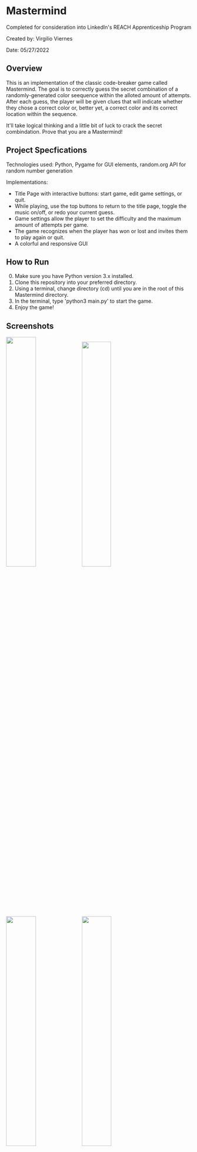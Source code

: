 # Mastermind
Completed for consideration into LinkedIn's REACH Apprenticeship Program

Created by: Virgilio Viernes

Date: 05/27/2022



## Overview
This is an implementation of the classic code-breaker game called Mastermind. The goal is to correctly guess the secret combination 
of a randomly-generated color seequence within the alloted amount of attempts. After each guess, the player will be given clues that 
will indicate whether they chose a correct color or, better yet, a correct color and its correct location within the sequence. 

It'll take logical thinking and a little bit of luck to crack the secret combindation. Prove that you are a Mastermind!

## Project Specfications
Technologies used: Python, Pygame for GUI elements, random.org API for random number generation

Implementations:
* Title Page with interactive buttons: start game, edit game settings, or quit.
* While playing, use the top buttons to return to the title page, toggle the music on/off, or redo your current guess.
* Game settings allow the player to set the difficulty and the maximum amount of attempts per game.
* The game recognizes when the player has won or lost and invites them to play again or quit.
* A colorful and responsive GUI

## How to Run
0. Make sure you have Python version 3.x installed.
1. Clone this repository into your preferred directory. 
2. Using a terminal, change directory (cd) until you are in the root of this Mastermind directory. 
3. In the terminal, type 'python3 main.py' to start the game. 
4. Enjoy the game!

## Screenshots
<img src="https://i.ibb.co/XFK5nq6/title.png" width="40%" /> <img src="https://i.ibb.co/hMKHYWL/gamesettings.png" width="39.6%" />

<img src="https://i.ibb.co/n08n77G/board.png" width="40%" /> <img src="https://i.ibb.co/LddjWqy/components.png" width="40%" />

<img src="https://i.ibb.co/PQn0YPP/clues.png" width="40%" /> <img src="https://i.ibb.co/k4sjpS4/lose-game.png" width="40%" />

<img src="https://i.ibb.co/bKdDg8H/lose-screen.png" width="40%" /> <img src="https://i.ibb.co/Q8qpRbv/win-screen.png" width="40%" />


